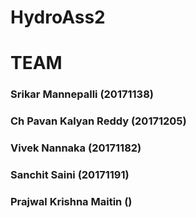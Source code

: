 # HydroAss2

# TEAM
### Srikar Mannepalli (20171138)
### Ch Pavan Kalyan Reddy (20171205)
### Vivek Nannaka (20171182)
### Sanchit Saini (20171191)
### Prajwal Krishna Maitin ()
